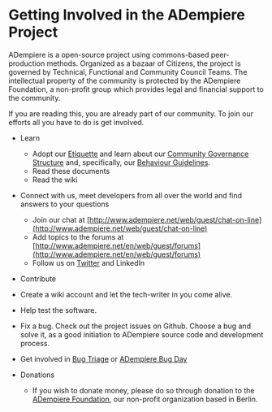 # Getting Involved in the ADempiere Project

ADempiere is a open-source project using commons-based peer-production methods. Organized as a bazaar of Citizens, the project is governed by Technical, Functional and Community Council Teams. The intellectual property of the community is protected by the ADempiere Foundation, a non-profit group which provides legal and financial support to the community.

If you are reading this, you are already part of our community.  To join our efforts all you have to do is get involved.

* Learn
  * Adopt our [Etiquette](http://wiki.adempiere.net/Etiquette) and learn about our [Community Governance Structure](http://wiki.adempiere.net/Community_Governance) and, specifically, our [Behaviour Guidelines](http://wiki.adempiere.net/Community_Governance#Behavior).
  * Read these documents
  * Read the wiki

* Connect with us, meet developers from all over the world and find answers to your questions
  * Join our chat at [http://www.adempiere.net/web/guest/chat-on-line](http://www.adempiere.net/web/guest/chat-on-line)
  *  Add topics to the forums at [http://www.adempiere.net/en/web/guest/forums](http://www.adempiere.net/en/web/guest/forums)
  *  Follow us on [Twitter](http://www.twitter.com/adempiere) and LinkedIn

*  Contribute
  *  Create a wiki account and let the tech-writer in you come alive.
  *  Help test the software.
  *  Fix a bug.  Check out the project issues on Github.  Choose a bug and solve it, as a good initiation to ADempiere source code and development process.
  *  Get involved in [Bug Triage](http://wiki.adempiere.net/Bug_Triage)  or [ADempiere Bug Day](http://wiki.adempiere.net/ADempiere_Bug_Day)

* Donations
  *  If you wish to donate money, please do so through donation to the [ADempiere Foundation](http://www.adempiere.net/en/web/guest/thefoundation), our non-profit organization based in Berlin.



